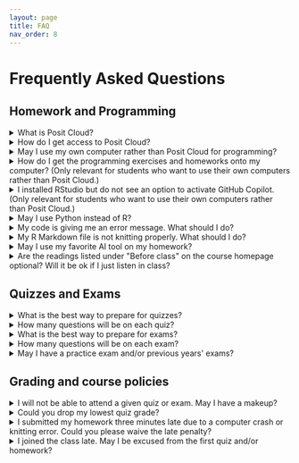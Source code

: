 ```yaml
---
layout: page
title: FAQ
nav_order: 8
---
```


<h1>Frequently Asked Questions</h1>

<h2>Homework and Programming</h2>

<details>
  <summary> 
  What is Posit Cloud?
  </summary>
  <p>Posit Cloud is a full R programming environment (namely, RStudio) that you can access from your web browser, requiring no software or package installation on your part. All of the programming activities and homework assignments, as well as any auxiliary data files, will be distributed via Posit Cloud.</p>
</details>

<details>
  <summary> 
  How do I get access to Posit Cloud?
  </summary>
  <p>Sign up for a free Posit Cloud account <a href="https://posit.cloud/plans/free">here</a>, and then join the STAT 4710 workspace by clicking the link in the fourth bullet point of <a href="https://edstem.org/us/courses/44045/discussion/3341320">this Ed Discussion announcement</a>.</p>
</details>

<details>
  <summary> 
  May I use my own computer rather than Posit Cloud for programming?
  </summary>
  <p>Yes, you may use your own computer. In fact, if you want to try out GitHub Copilot (see <a href="https://katsevich-teaching.github.io/stat-4710-fall-2023/resources/ai/">instructor statement on AI</a>), then you will <em>need</em> to use your own computer. However, you will be responsible for installing R and RStudio on your computer, as well as <a href="https://katsevich-teaching.github.io/stat-4710-fall-2023/resources/package-installation/">installing all of the R packages necessary to complete the homework</a>. Due to limited teaching staff bandwidth, we will not be able to assist you with this process. However, Google and ChatGPT are great resources.</p>
</details>

<details>
  <summary> 
  How do I get the programming exercises and homeworks onto my computer? (Only relevant for students who want to use their own computers rather than Posit Cloud.)
  </summary>
  <p>Find the corresponding project on <a href="https://posit.cloud/spaces/402684">Posit Cloud</a> and click the download icon to the right of the project name. Move the downloaded folder to a sensible place on your computer. Then, open RStudio and set your working directory to the location of that folder.</p>
</details>

<details>
  <summary> 
  I installed RStudio but do not see an option to activate GitHub Copilot. (Only relevant for students who want to use their own computers rather than Posit Cloud.)
  </summary>
  <p>You probably installed the <a href="https://posit.co/products/open-source/rstudio/">released version of RStudio</a>. To get GitHub Copilot, you need to install the <a href="https://dailies.rstudio.com/">latest development version of RStudio</a>.</p>
</details>

<details>
  <summary> 
  May I use Python instead of R?
  </summary>
  <p>No, you must use R for this course.</p>
</details>

<details>
  <summary> 
  My code is giving me an error message. What should I do?
  </summary>
  <p>Read the error message carefully. Sometimes, the message will suggest a solution. If not, try Googling the error message. If this does not help, try asking ChatGPT. If you still need help, either post on <a href="https://edstem.org/us/courses/44045/discussion/">Ed Discussion</a> or come to office hours.</p>
</details>

<details>
  <summary> 
  My R Markdown file is not knitting properly. What should I do?
  </summary>
  <ul>
    <li>Avoid using underscores or other special characters in chunk headers or figure/table captions.</li>
    <li>You might not have loaded all necessary R packages.</li>
    <li>Your R code may have bugs. Usually the error message will point you to a line number where the code broke. Debug your code by stepping through it line-by-line interactively before compiling your report.</li>
    <li>Try asking Google or ChatGPT for help.</li>
    <li>If you are stuck, post on <a href="https://edstem.org/us/courses/44045/discussion/">Ed Discussion</a> or come to office hours and the teaching staff will assist you.</li>
  </ul>
</details>

<details>
  <summary> 
  May I use my favorite AI tool on my homework?
  </summary>
  <p>Yes, you may. Please see the <a href="https://apps.wharton.upenn.edu/syllabi/202330/STAT4710401/">Syllabus</a> and the <a href="https://katsevich-teaching.github.io/stat-4710-fall-2023/resources/ai/">instructor statement on AI</a> for more information.</p>
</details>

<details>
  <summary> 
  Are the readings listed under "Before class" on the course homepage optional? Will it be ok if I just listen in class?  
  </summary>
  <p>The readings are highly recommended. Especially in the first unit of the course, the learning curve for R programming will be steep and we will not be able to cover everything in class. All of the content in the readings is fair game for homeworks, quizzes, and exams.</p>
</details>


<h2>Quizzes and Exams</h2>

<details>
  <summary> 
  What is the best way to prepare for quizzes?
  </summary>
  <p>The best way to prepare for quizzes is to work through the quiz practice questions and last year's quizzes, all available from the <a href="https://katsevich-teaching.github.io/stat-4710-fall-2023/index.html">main course webpage</a> or <a href="https://canvas.upenn.edu/courses/1741618">Canvas</a>. Furthermore, students should have a strong conceptual understanding of all material from lectures. Students are encouraged to come to office hours to verify and solidify their understanding of the material.</p>
</details>

<details>
  <summary> 
  How many questions will be on each quiz?
  </summary>
  <p>Quizzes will typically have ten questions each.</p>
</details>

<details>
  <summary> 
  What is the best way to prepare for exams?
  </summary>
  <p>The best way to prepare for exams is the same as the best way to prepare for quizzes.</p>
</details>

<details>
  <summary>
  How many questions will be on each exam?
  </summary>
  <p>This is not decided yet, but there will likely be in the range of 20-30 questions per exam.</p>
</details>

<details>
  <summary>
  May I have a practice exam and/or previous years' exams?
  </summary>
  <p>This is the first year that exams have this format, so there are no exams from previous years. Due to the limited time of the teaching staff, we are unable to write a practice exam for you. However, the exam questions will be of a similar style to quiz questions, so going through the quiz practice questions and the quiz questions from this year and last will be a good way to prepare for exams.</p>
</details>

<h2>Grading and course policies</h2>

<details>
  <summary> 
  I will not be able to attend a given quiz or exam. May I have a makeup?
  </summary>
  <p>We do not offer quiz or exam makeups. However, each student's lowest quiz grade will be dropped. Furthermore, each student may miss up to one quiz if the instructor approves the reason for the absence. Please see the <a href="https://apps.wharton.upenn.edu/syllabi/202330/STAT4710401/">Syllabus</a> section "Policies concerning quizzes and exams" for more information.</p>
</details>

<details>
  <summary> 
  Could you drop my lowest quiz grade?
  </summary>
  <p>Yes, your lowest quiz grade will automatically be dropped. Please see the <a href="https://apps.wharton.upenn.edu/syllabi/202330/STAT4710401/">Syllabus</a> for more information.</p>
</details>

<details>
  <summary> 
  I submitted my homework three minutes late due to a computer crash or knitting error. Could you please waive the late penalty?
  </summary>
  <p>Your three free late days are intended to offset such circumstances. Once you use these free late days, each day late will come with a 10-point late penalty. Please see the <a href="https://apps.wharton.upenn.edu/syllabi/202330/STAT4710401/">Syllabus</a> for more details on the late policy.</p>
</details>

<details>
  <summary> 
  I joined the class late. May I be excused from the first quiz and/or homework?
  </summary>
  <p>Students joining the class late are responsible for catching up. For this reason, no extra accommodations will be provided. However, you do have a total of three free late days for submitting homework and your lowest quiz score will be dropped.</p>
</details>
